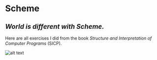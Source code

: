 # Scheme

## *World is different with Scheme.*

Here are all exercises I did from the book *Structure and Interpretation of Computer Programs* (SICP).

![alt text](https://i.warosu.org/data/g/img/0619/53/1503084062464.jpg)
